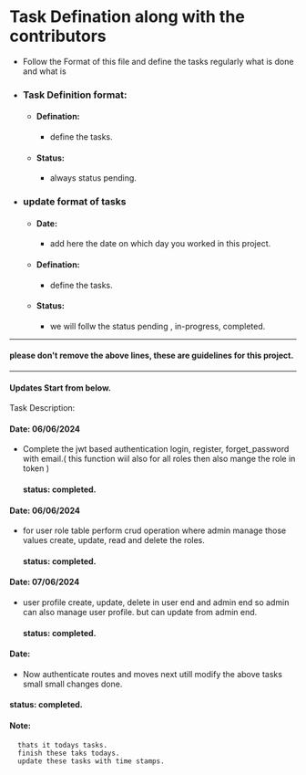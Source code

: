 # Task Defination along with the contributors

- Follow the Format of this file and define the tasks regularly what is done and what is 
- ### Task Definition format:
  - #### Defination: 
    - define the tasks.
  - #### Status: 
    - always status pending.

- ### update format of tasks 
  - #### Date: 
    -  add here the date on which day you worked in this project.
  - #### Defination: 
    - define the tasks.
  - #### Status: 
    - we will follw the status pending , in-progress, completed.

------------------------------------------------------------------------------------------------
#### please don't remove the above lines, these are guidelines for this project.
------------------------------------------------------------------------------------------------
#### Updates Start from below.

Task Description:

  #### Date: 06/06/2024
  - Complete the jwt based authentication
    login, register, forget_password with email.( this function wiil also for all roles then also mange the role in token )
    #### status: completed.

  #### Date: 06/06/2024
  - for user role table
    perform crud operation where admin  manage those values create, update, read and delete the roles.
    #### status: completed.

  #### Date: 07/06/2024
  - user profile create, update, delete in user end and admin end so admin can also manage user profile.
    but can update from admin end.
    #### status: completed.

  #### Date: 
  - Now authenticate routes and moves next utill modify the above tasks small small changes done.
  #### status: completed.
  #### Note:  
      thats it todays tasks.
      finish these taks todays.
      update these tasks with time stamps.





